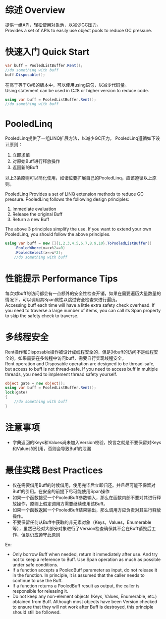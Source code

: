 # 综述 Overview
提供一组API，轻松使用对象池，以减少GC压力。  
Provides a set of APIs to easily use object pools to reduce GC pressure.

# 快速入门 Quick Start
```C#
var buff = PooledListBuffer.Rent();
//do something with buff
buff.Disposable();
```
在高于等于C#8的版本中，可以使用using语句，以减少代码量。  
Using statement can be used in C#8 or higher version to reduce code.

```C#
using var buff = PooledListBuffer.Rent();
//do something with buff
```
# PooledLinq
PooledLinq提供了一组LINQ扩展方法，以减少GC压力。
PooledLinq遵循如下设计原则：
1. 立即求值
2. 对原始Buff进行释放操作
3. 返回新的Buff

以上3条原则可以简化使用，如诸位要扩展自己的PooledLinq，应该遵循以上原则。

PooledLinq Provides a set of LINQ extension methods to reduce GC pressure.
PooledLinq follows the following design principles:
1. Immediate evaluation
2. Release the original Buff
3. Return a new Buff

The above 3 principles simplify the use. If you want to extend your own PooledLinq, you should follow the above principles.

```C#
using var buff = new []{1,2,3,4,5,6,7,8,9,10}.ToPooledListBuffer()
    .PooledWhere(x=>x%2==0)
    .PooledSelect(x=>x*2);
    //do something with buff
```

# 性能提示 Performance Tips
每次对buff的访问都会有一点额外的安全性检查开销，如果在需要遍历大量数量的情况下，可以调用其Span属性以跳过安全检查来进行遍历。  
Accessing buff each time will have a little extra safety check overhead. If you need to traverse a large number of items, you can call its Span property to skip the safety check to traverse.

# 多线程安全
Rent操作和Disposable操作被设计成线程安全的，但是对buff的访问不是线程安全的，如果需要在多线程中访问buff，需要自行实现线程安全。  
Rent operation and Disposable operation are designed to be thread-safe, but access to buff is not thread-safe. If you need to access buff in multiple threads, you need to implement thread safety yourself.

```C#
object gate = new object();
using var buff = PooledListBuffer.Rent();
lock(gate)
{
    //do something with buff
}
```

# 注意事项
* 字典返回的Keys和Values尚未加入Version校验，换言之就是不要保留对Keys和Values的引用，否则会导致Buff的泄漏

# 最佳实践 Best Practices
* 仅在需要借用Buff的时候借用，使用完毕后立即归还。并且尽可能不保留对Buff的引用。在安全的前提下尽可能使用Span操作  
* 如果一个函数接受一个PooledBuff参数输入，那么在函数内部不要对其进行释放操作，原则上假定调用方需要继续使用该Buff。
* 如果一个函数返回一个PooledBuff结果输出，那么调用方应负责对其进行释放操作。  
* 不要保留任何从Buff中获取的非元素对象（Keys，Values，Enumerable等），虽然已经对大部分对象进行了Version检查确保其不会在Buff销毁后工作，但是仍应遵守此原则

En:
* Only borrow Buff when needed, return it immediately after use. And try not to keep a reference to Buff. Use Span operation as much as possible under safe conditions.
* If a function accepts a PooledBuff parameter as input, do not release it in the function. In principle, it is assumed that the caller needs to continue to use the Buff.
* If a function returns a PooledBuff result as output, the caller is responsible for releasing it.
* Do not keep any non-element objects (Keys, Values, Enumerable, etc.) obtained from Buff. Although most objects have been Version checked to ensure that they will not work after Buff is destroyed, this principle should still be followed.


